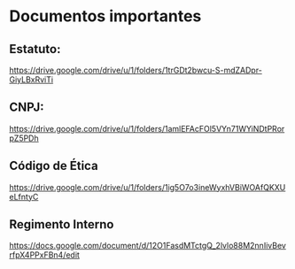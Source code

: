 # Documentos importantes

## Estatuto: 
https://drive.google.com/drive/u/1/folders/1trGDt2bwcu-S-mdZADpr-GiyLBxRviTi

## CNPJ:
https://drive.google.com/drive/u/1/folders/1amlEFAcFOl5VYn71WYiNDtPRorpZ5PDh

## Código de Ética
https://drive.google.com/drive/u/1/folders/1ig5O7o3ineWyxhVBiWOAfQKXUeLfntyC

## Regimento Interno 
https://docs.google.com/document/d/12O1FasdMTctgQ_2lvlo88M2nnIivBevrfpX4PPxFBn4/edit
